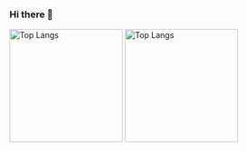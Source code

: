 ### Hi there 👋

<p align="left">
  <img alt="Top Langs" height="200px" src="https://github-readme-stats-xi-bice-25.vercel.app/api?username=Taiki-jp&show_icons=true&theme=dark&include_orgs=true" />
  <img alt="Top Langs" height="200px" src="https://github-readme-stats-xi-bice-25.vercel.app/api/top-langs/?username=Taiki-jp&theme=dark&include_orgs=true&hide=jupyter%20notebook" />
</p>

<!--
**Taiki-jp/Taiki-jp** is a ✨ _special_ ✨ repository because its `README.md` (this file) appears on your GitHub profile.

Here are some ideas to get you started:

- 🔭 I’m currently working on ...
- 🌱 I’m currently learning ...
- 👯 I’m looking to collaborate on ...
- 🤔 I’m looking for help with ...
- 💬 Ask me about ...
- 📫 How to reach me: ...
- 😄 Pronouns: ...
- ⚡ Fun fact: ...
-->
